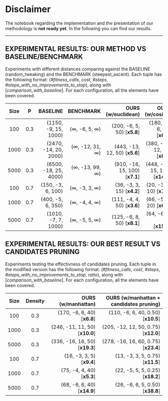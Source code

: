 # Disclaimer
The notebook regarding the implementation and the presentation of our methodology is **not ready yet**. In the following you can find our results.

---

## EXPERIMENTAL RESULTS: OUR METHOD VS BASELINE/BENCHMARK

Experiments with different distances comparing against the BASELINE (random_tweaking) and the BENCHMARK (steepest_ascent). Each tuple has the following format: (*#fitness_calls*, *cost*, *#steps*, *#steps_with_no_improvements_to_stop*), along with [*comparison_with_baseline*]. For each configuration, all the elements have been covered.

| Size | P       | BASELINE              | BENCHMARK                      | OURS (w/euclidean)             | OURS (w/cosine)                 | OURS (w/manhattan)             |
|:----:|:-------:|----------------------:|-------------------------------:|-------------------------------:|--------------------------------:|-------------------------------:|
| 100  | 0.3     | (1150, -9, 15, 1000)  | ($\infty$, -6, 5, $\infty$)    | (200, -6, 5, 50) [**x5.8**]    | (180, -6, 6, 50) [**x6.4**]     | (170, -6, 6, 40) [**x6.8**]    |
| 1000 | 0.3     | (2470, -14, 20, 2000) | ($\infty$, -12, 31, $\infty$)  | (443, -13, 12, 50) [**x5.6**]  | (380, -12, 12, 50) [**x6.5**]   | (246, -11, 11, 50) [**x10.0**] |
| 5000 | 0.3     | (6500, -18, 25, 4000) | ($\infty$, -13, 99, $\infty$)  | (910, -16, 15, 100) [**x7.1**] | (448, -15, 15, 100) [**x14.5**] | (336, -16, 16, 50) [**x19.3**] |
| 100  | 0.7     | (150, -3, 6, 100)     | ($\infty$, -3, 3, $\infty$)    | (36, -3, 3, 15) [**x4.2**]     | (20, -3, 3, 10) [**x7.5**]      | (16, -3, 3, 5) [**x9.4**]      |
| 1000 | 0.7     | (400, -5, 6, 350)     | ($\infty$, -4, 4, $\infty$)    | (111, -4, 4, 50) [**x3.6**]    | (66, -5, 5, 20) [**x6.1**]      | (75, -4, 4, 40) [**x5.3**]     |
| 5000 | 0.7     | (1010, -7, 7, 1000)   | ($\infty$, -5, 5, $\infty$)    | (125, -6, 8, 50) [**x8.1**]    | (64, -6, 6, 20) [**x15.8**]     | (68, -6, 6, 40) [**x14.9**]    |

## EXPERIMENTAL RESULTS: OUR BEST RESULT VS CANDIDATES PRUNING

Experiments testing the effectivness of candidates pruning. Each tuple in the modified version has the following format: (*#fitness_calls*, *cost*, *#steps*, *#steps_with_no_improvements_to_stop*, *ratio*), along with [*comparison_with_baseline*]. For each configuration, all the elements have been covered.


| Size | Density | OURS (w/manhattan)             | OURS (w/manhattan + candidates pruning) |
|:----:|:-------:|-------------------------------:|----------------------------------------:|
| 100  | 0.3     | (170, -6, 6, 40) [**x6.8**]    | (110, -6, 6, 40, 0.50) [**x10.5**]      |
| 1000 | 0.3     | (246, -11, 11, 50) [**x10.0**] | (205, -12, 12, 50, 0.75) [**x12.0**]    |
| 5000 | 0.3     | (336, -16, 16, 50) [**x19.3**] | (278, -16, 16, 60, 0.75) [**x23.4**]    |
| 100  | 0.7     | (16, -3, 3, 5) [**x9.4**]      | (13, -3, 3, 5, 0.75) [**x11.5**]        |
| 1000 | 0.7     | (75, -4, 4, 40) [**x5.3**]     | (22, -5, 5, 5, 0.25) [**x18.2**]        |
| 5000 | 0.7     | (68, -6, 6, 40) [**x14.9**]    | (26, -6, 6, 5, 0.50) [**x38.8**]        |
